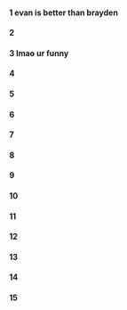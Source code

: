 #### 1 evan is better than brayden
#### 2
#### 3 lmao ur funny
#### 4
#### 5
#### 6
#### 7
#### 8
#### 9
#### 10
#### 11
#### 12
#### 13
#### 14
#### 15